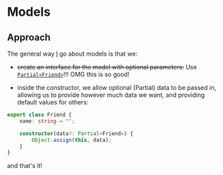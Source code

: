 # Models

## Approach

The general way [I](https://github.com/sarpik) go about models is that we:

* ~~create an interface for the model with optional parameters:~~ Use [`Partial<Friend>`](https://www.typescriptlang.org/docs/handbook/utility-types.html#partialt)!!! OMG this is so good!

* inside the constructor, we allow optional (Partial) data to be passed in, allowing us to provide however much data we want, and providing default values for others:

```ts
export class Friend {
	name: string = "";

	constructor(data?: Partial<Friend>) {
		Object.assign(this, data);
	}
}
```

and that's it!
